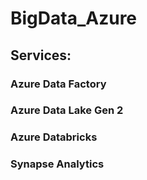 # BigData_Azure
## Services:
### Azure Data Factory
### Azure Data Lake Gen 2
### Azure Databricks
### Synapse Analytics
